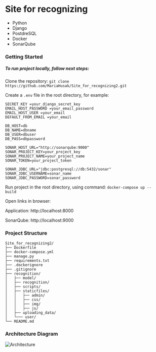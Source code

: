 # Site for recognizing
- Python
- Django
- PostdreSQL
- Docker
- SonarQube

### Getting Started
##### To run project locally, follow next steps:

Clone the repository: ``` git clone https://github.com/MariaHusak/Site_for_recognizing2.git ```

Create a ```.env``` file in the root directory, for example:

```
SECRET_KEY =your_django_secret_key
EMAIL_HOST_PASSWORD =your_email_password
EMAIL_HOST_USER =your_email
DEFAULT_FROM_EMAIL =your_email

DB_HOST=db
DB_NAME=dbname
DB_USER=dbuser
DB_PASS=dbpassword

SONAR_HOST_URL="http://sonarqube:9000"
SONAR_PROJECT_KEY=your_project_key
SONAR_PROJECT_NAME=your_project_name
SONAR_TOKEN=your_project_token

SONAR_JDBC_URL="jdbc:postgresql://db:5432/sonar"
SONAR_JDBC_USERNAME=sonar_name
SONAR_JDBC_PASSWORD=sonar_password

```
Run project in the root directory, using command: ``` docker-compose up --build ```

Open links in browser:

Application: http://localhost:8000

SonarQube: http://localhost:9000

### Project Structure

```
Site_for_recognizing2/
├── Dockerfile
├── docker-compose.yml
├── manage.py
├── requirements.txt
├── .dockerignore
├── .gitignore
├── recognition/
│   ├── model/
│   ├── recognition/
│   ├── scripts/
│   ├── staticfiles/
│   │   ├── admin/
│   │   ├── css/
│   │   ├── img/
│   │   ├── js/
│   ├── uploading_data/
│   └─── user/
└── README.md
```

### Architecture Diagram

![Architecture](images/architecture.png)
